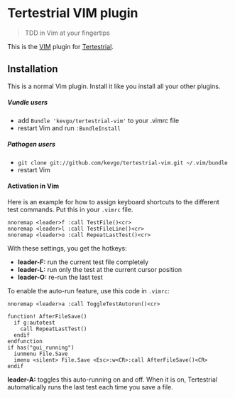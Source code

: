 # Tertestrial VIM plugin
> TDD in Vim at your fingertips

This is the [VIM](http://www.vim.org) plugin for [Tertestrial](https://github.com/kevgo/tertestrial-server).


## Installation

This is a normal Vim plugin.
Install it like you install all your other plugins.


##### Vundle users

* add `Bundle 'kevgo/tertestrial-vim'` to your .vimrc file
* restart Vim and run `:BundleInstall`

##### Pathogen users

* `git clone git://github.com/kevgo/tertestrial-vim.git ~/.vim/bundle`
* restart Vim


#### Activation in Vim

Here is an example for how to assign keyboard shortcuts to the different test commands.
Put this in your `.vimrc` file.

```viml
nnoremap <leader>f :call TestFile()<cr>
nnoremap <leader>l :call TestFileLine()<cr>
nnoremap <leader>o :call RepeatLastTest()<cr>
```

With these settings, you get the hotkeys:
* __leader-F:__ run the current test file completely
* __leader-L:__ run only the test at the current cursor position
* __leader-O:__ re-run the last test


To enable the auto-run feature, use this code in `.vimrc`:

```viml
nnoremap <leader>a :call ToggleTestAutorun()<cr>

function! AfterFileSave()
  if g:autotest
    call RepeatLastTest()
  endif
endfunction
if has("gui_running")
  iunmenu File.Save
  imenu <silent> File.Save <Esc>:w<CR>:call AfterFileSave()<CR>
endif
```

__leader-A:__ toggles this auto-running on and off.
When it is on, Tertestrial automatically runs the last test each time you save a file.
